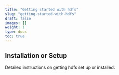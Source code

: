 ```yaml
---
title: "Getting started with hdfs"
slug: "getting-started-with-hdfs"
draft: false
images: []
weight: 1
type: docs
toc: true
---
```


## Installation or Setup
Detailed instructions on getting hdfs set up or installed.

